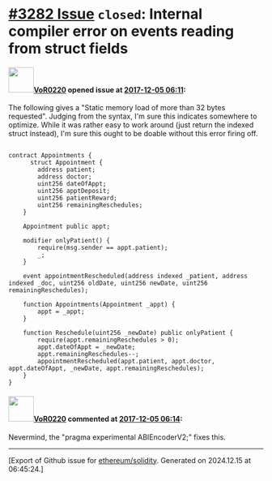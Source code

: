 # [\#3282 Issue](https://github.com/ethereum/solidity/issues/3282) `closed`: Internal compiler error on events reading from struct fields

#### <img src="https://avatars.githubusercontent.com/u/7756785?u=2893ea91743ac89ee3846d1f5c7209720e834129&v=4" width="50">[VoR0220](https://github.com/VoR0220) opened issue at [2017-12-05 06:11](https://github.com/ethereum/solidity/issues/3282):

The following gives a "Static memory load of more than 32 bytes requested". Judging from the syntax, I'm sure this indicates somewhere to optimize. While it was rather easy to work around (just return the indexed struct instead), I'm sure this ought to be doable without this error firing off. 

```

contract Appointments {
      struct Appointment {
        address patient;
        address doctor;
        uint256 dateOfAppt;
        uint256 apptDeposit;
        uint256 patientReward;
        uint256 remainingReschedules;
    }

    Appointment public appt;
    
    modifier onlyPatient() {
        require(msg.sender == appt.patient);
        _;
    }
    
    event appointmentRescheduled(address indexed _patient, address indexed _doc, uint256 oldDate, uint256 newDate, uint256 remainingReschedules);
    
    function Appointments(Appointment _appt) {
        appt = _appt;
    }
    
    function Reschedule(uint256 _newDate) public onlyPatient {
        require(appt.remainingReschedules > 0);
        appt.dateOfAppt = _newDate;
        appt.remainingReschedules--;
        appointmentRescheduled(appt.patient, appt.doctor, appt.dateOfAppt, _newDate, appt.remainingReschedules);
    }
}
```

#### <img src="https://avatars.githubusercontent.com/u/7756785?u=2893ea91743ac89ee3846d1f5c7209720e834129&v=4" width="50">[VoR0220](https://github.com/VoR0220) commented at [2017-12-05 06:14](https://github.com/ethereum/solidity/issues/3282#issuecomment-349206658):

Nevermind, the "pragma experimental ABIEncoderV2;" fixes this.


-------------------------------------------------------------------------------



[Export of Github issue for [ethereum/solidity](https://github.com/ethereum/solidity). Generated on 2024.12.15 at 06:45:24.]
